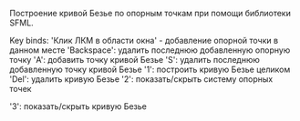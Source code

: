 Построение кривой Безье по опорным точкам при помощи библиотеки SFML.

Key binds:
'Клик ЛКМ в области окна' - добавление опорной точки в данном месте
'Backspace': удалить последнюю добавленную опорную точку
'A': добавить точку кривой Безье
'S': удалить последнюю добавленную точку кривой Безье
'1': построить кривую Безье целиком
'Del': удалить кривую Безье
'2': показать/скрыть систему опорных точек

'3': показать/скрыть кривую Безье
